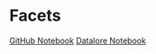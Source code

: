 # Facets

<web-summary>

</web-summary>

<card-summary>

</card-summary>

<link-summary>

</link-summary>

<seealso style="cards">
       <category ref="example-ktnb">
           <a href="https://github.com/Kotlin/kandy/blob/main/examples/notebooks/lets-plot/guides/facets.ipynb" summary="View the notebook on our GitHub repository">GitHub Notebook</a>
           <a href="" summary="Experiment with this example on Datalore">Datalore Notebook</a>
       </category>
</seealso>